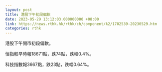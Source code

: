 ```yaml
---
layout: post
title: 港股下午初段偏軟
date: 2023-05-29 13:12:03.000000000 +08:00
link: https://news.rthk.hk/rthk/ch/component/k2/1702539-20230529.htm
categories: rthk
---
```


港股下午開市初段偏軟。

恒指較早時報18671點，跌74點，跌幅0.4%。

科技指數報3667點，跌23點，跌幅0.64%。
